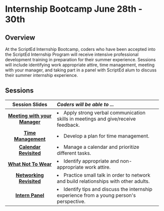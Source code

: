 # Internship Bootcamp June 28th - 30th

## Overview
At the ScriptEd Internship Bootcamp, coders who have been accepted into the ScriptEd Internship Program will receive intensive professional development training in preparation for their summer experience. Sessions will include identifying work appropriate attire, time management, meeting with your manager, and taking part in a panel with ScriptEd alum to discuss their summer internship experience.

## Sessions 
|Session Slides|*Coders will be able to ...*|
|:-------:|:-------|
|[**Meeting with your Manager**]()|<li> Apply strong verbal communication skills in meetings and give/receive feedback. </li>|
|[**Time Management**]() |<li>Develop a plan for time management.</li>|
|[**Calendar Revisited**]() |<li>Manage a calendar and prioritize different tasks.</li>|
|[**What Not To Wear**]() |<li>Identify appropriate and non-appropriate work attire.</li>|
|[**Networking Revisited**]() |<li>Practice small talk in order to network and build relationships with other adults.</li>|
|[**Intern Panel**]() | <li>Identify tips and discuss the internship experience from a young person's perspective.</li>|

